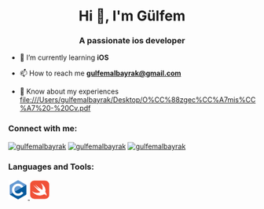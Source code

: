 <h1 align="center">Hi 👋, I'm Gülfem</h1>
<h3 align="center">A passionate ios developer</h3>

- 🌱 I’m currently learning **iOS**

- 📫 How to reach me **gulfemalbayrak@gmail.com**

- 📄 Know about my experiences [file:///Users/gulfemalbayrak/Desktop/O%CC%88zgec%CC%A7mis%CC%A7%20-%20Cv.pdf](file:///Users/gulfemalbayrak/Desktop/O%CC%88zgec%CC%A7mis%CC%A7%20-%20Cv.pdf)

<h3 align="left">Connect with me:</h3>
<p align="left">
<a href="https://twitter.com/gulfemalbayrak" target="blank"><img align="center" src="https://raw.githubusercontent.com/rahuldkjain/github-profile-readme-generator/master/src/images/icons/Social/twitter.svg" alt="gulfemalbayrak" height="30" width="40" /></a>
<a href="https://linkedin.com/in/gulfemalbayrak" target="blank"><img align="center" src="https://raw.githubusercontent.com/rahuldkjain/github-profile-readme-generator/master/src/images/icons/Social/linked-in-alt.svg" alt="gulfemalbayrak" height="30" width="40" /></a>
<a href="https://instagram.com/gulfemalbayrak" target="blank"><img align="center" src="https://raw.githubusercontent.com/rahuldkjain/github-profile-readme-generator/master/src/images/icons/Social/instagram.svg" alt="gulfemalbayrak" height="30" width="40" /></a>
</p>

<h3 align="left">Languages and Tools:</h3>
<p align="left"> <a href="https://www.cprogramming.com/" target="_blank" rel="noreferrer"> <img src="https://raw.githubusercontent.com/devicons/devicon/master/icons/c/c-original.svg" alt="c" width="40" height="40"/> </a> <a href="https://developer.apple.com/swift/" target="_blank" rel="noreferrer"> <img src="https://raw.githubusercontent.com/devicons/devicon/master/icons/swift/swift-original.svg" alt="swift" width="40" height="40"/> </a> </p>
